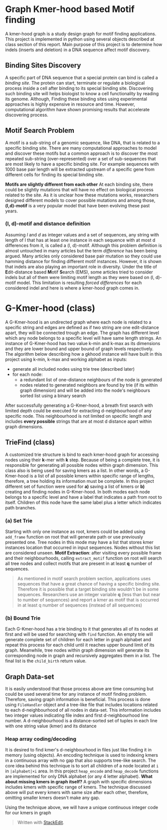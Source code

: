 # Graph Kmer-hood based Motif finding

A kmer-hood graph is a study design graph for motif finding applications. This project is implemented in python using several objects described at class section of this report. Main purpose of this project is to determine how indels (inserts and deletion) in a DNA sequence affect motif discovery.

## Binding Sites Discovery

A specific part of DNA sequence that a special protein can bind is called a *binding site*. The protein can start, terminate or regulate a biological process inside a cell after binding to its special binding site. Discovering such binding site will helps biologist to know a cell functionality by reading its genome. Although, Finding these binding sites using experimental approaches is highly expensive in resource and time. However, computational algorithm have shown promising results that accelerate discovering process.

## Motif Search Problem

A motif is a sub-string of a genomic sequence, like DNA, that is related to a specific binding site. There are many computational approaches to model and discover these motifs but a common approach is to discover the most repeated sub-string (over-represented) over a set of sub-sequences that are most likely to have a specific binding site. For example sequences with 1000 base pair length will be extracted upstream of a specific gene from different cells for finding its special binding site.

**Motifs are slightly different from each other**
At each binding site, there could be slightly mutations that will have no effect on biological process related to the site. As it is unclear how these mutations works, researchers designed different models to cover possible mutations and among those, **(l,d)-motif** is a very popular model that have been evolving these past years.

### (l, d)-motif and distance definition

Assuming *l* and *d* as integer values and a set of sequences, any string with length of l that has at least one instance in each sequence with at most d differences from it, is called a (l, d)-motif. Although this problem definition is almost untouched in many articles but the term *difference* has been being argued. Many articles only considered base pair mutation so they could use hamming distance for finding different motif instances. However, it is shown that indels are also playing an important role in diversity. Under the title of **E**dit-distance based **M**otif **S**earch (EMS), some articles tried to consider indels but all of them were limiting motif length as they were based on (l, d)-motif model. This limitation is resulting *forced differences* for each considered indel and here is where a kmer-hood graph comes in.

# G-Kmer-hood (class)

A G-Kmer-hood is an undirected graph where each node is related to a specific string and edges are defined as if two string are one edit-distance apart, they will be connected trough an edge. The graph has different level which any node belongs to a specific level will have same length strings. An instance of G-Kmer-hood has two value k-min and k-max as its dimensions and they are lower bound and upper bound of graph levels respectively.
The algorithm below describing how a gkhood instance will have built in this project using k-min, k-max and working alphabet as inputs:

 - generate all included nodes using trie tree (described later)
 - for each node:
	 - a redundant list of one-distance neighbours of the node is generated
	 - nodes related to generated neighbors are found by trie (if its within graph dimension) and will be added into the node's neighbours sorted list using a binary search 

After successfully generating a G-Kmer-hood, a breath first search with limited depth could be executed for extracting d-neighbourhood of any specific node. This neighbourhood is not limited on specific length and includes **every possible** strings that are at most d distance apart within graph dimensions.

## TrieFind (class)

A customized trie structure is bind to each kmer-hood graph for accessing nodes using their **k**-mer with **k** step. Because of being a complete tree, it is responsible for generating all possible nodes within graph dimension. This class also is being used for saving kmers as a list. In other words, a G-Kmer-hood is a list of all possible kmers within specific range of lengths, therefore, a tree holding its information must be complete.
In this project different set of function were used for **a)** saving a list of kmers or **b)** creating and finding nodes in G-Kmer-hood. In both modes each node belongs to a specific level and have a label that indicates a path from root to itself. Children of this node have the same label plus a letter which indicates path branches. 

### (a) Set Trie

Starting with only one instance as root, kmers could be added using `add_frame` function on root that will generate path or use previously presented one. Tree nodes in this mode may have a list that stores kmer instances location that occurred in input sequences. Nodes without this list are considered unseen.
**Motif Extraction**: after visiting every possible frame and their neighbourhoods, calling `extract_motif` function on root will search all tree nodes and collect motifs that are present in at least **q** number of sequences. 

> As mentioned in motif search problem section, applications uses sequences that have a great chance of having a specific binding site. Therefore it is possible that a target binding site wouldn't be in some sequences. Researchers use an integer variable **q** (less than but near to number of sequences) and report a kmer as motif that is occurred in at least q number of sequences (instead of all sequences) 

### (b) Bound Trie

Each G-Kmer-hood has a trie binding to it that generates all of its nodes at first and will be used for searching with `find` function. An empty trie will generate complete set of children for each letter in graph alphabet and repeat this process for each child until it reaches upper bound limit of its graph. Meanwhile, tree nodes within graph dimension will generate its corresponding node in graph and recursively aggregates them in a list. The final list is the `child_birth` return value. 

## Graph Data-set

It is easily understood that those process above are time consuming but could be used several time for any instance of motif finding problem. Therefore, saving graph information is beneficial. This process is done using `FileHandler` object and a tree-like file that includes locations related to each d-neighbourhood of all nodes in data-set. This information includes two integer values indicating file index and first d-neighbourhood line number. A d-neighbourhood is a distance-sorted set of tuples in each line with one string value (kmer) and its distance 

### Heap array coding/decoding

It is desired to find kmer's d-neighbourhood in files just like finding it in memory (using objects). An encoding technique is used to indexing kmers in a continuous array with no gap that also supports tree-like search. The core idea behind this technique is to sort all children of a node located at `i` in `|alphabet|×i` area. In this project `heap_encode` and `heap_decode` functions are implemented for only DNA alphabet (or any 4 letter alphabet). 
**What about missing kmers in graph itself?** A graph with specific dimensions includes kmers with specific range of kmers. The technique discussed above will put every kmers with same size after each other, therefore, omitting smaller kmers doesn't make any gap.

Using the technique above, we will have a unique continuous integer code for our kmers in graph

> Written with [StackEdit](https://stackedit.io/).